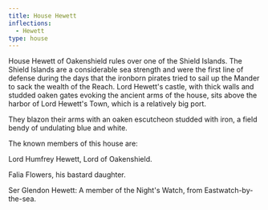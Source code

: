 ```yaml
---
title: House Hewett
inflections:
  - Hewett
type: house
---
```


House Hewett of Oakenshield rules over one of the Shield Islands. The Shield Islands are a considerable sea strength and were the first line of defense during the days that the ironborn pirates tried to sail up the Mander to sack the wealth of the Reach. Lord Hewett's castle, with thick walls and studded oaken gates evoking the ancient arms of the house, sits above the harbor of Lord Hewett's Town, which is a relatively big port.

They blazon their arms with an oaken escutcheon studded with iron, a field bendy of undulating blue and white.

The known members of this house are:

Lord Humfrey Hewett, Lord of Oakenshield.

Falia Flowers, his bastard daughter.

Ser Glendon Hewett: A member of the Night's Watch, from Eastwatch-by-the-sea.


